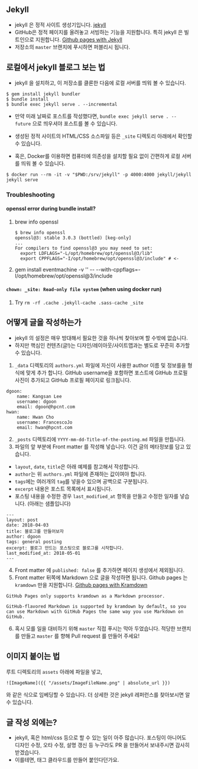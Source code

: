 ## Jekyll

* jekyll 은 정적 사이트 생성기입니다. [jekyll](https://jekyllrb.com)
* GitHub은 정적 페이지를 올려놓고 서빙하는 기능을 지원합니다. 특히 jekyll 은 빌트인으로 지원합니다. [Github pages with Jekyll](https://help.github.com/articles/using-jekyll-as-a-static-site-generator-with-github-pages/)
* 저장소의 `master` 브랜치에 푸시하면 퍼블리시 됩니다.

## 로컬에서 jekyll 블로그 보는 법

* jekyll 을 설치하고, 이 저장소를 클론한 다음에 로컬 서버를 띄워 볼 수 있습니다.

```
$ gem install jekyll bundler
$ bundle install
$ bundle exec jekyll serve . --incremental
```
* 만약 미래 날짜로 포스트를 작성했다면, `bundle exec jekyll serve . --future` 으로 띄우셔야 포스트를 볼 수 있습니다.
* 생성된 정적 사이트의 HTML/CSS 소스파일 등은 `_site` 디렉토리 아래에서 확인할 수 있습니다.

* 혹은, Docker를 이용하면 컴퓨터에 의존성을 설치할 필요 없이 간편하게 로컬 서버를 띄워 볼 수 있습니다.

```
$ docker run --rm -it -v "$PWD:/srv/jekyll" -p 4000:4000 jekyll/jekyll jekyll serve
```

### Troubleshooting
#### openssl error during bundle install?
1. brew info openssl
   ```shell
   $ brew info openssl
   openssl@3: stable 3.0.3 (bottled) [keg-only]
   ...
   For compilers to find openssl@3 you may need to set:
     export LDFLAGS="-L/opt/homebrew/opt/openssl@3/lib"
     export CPPFLAGS="-I/opt/homebrew/opt/openssl@3/include" # <-
   ```
2. gem install eventmachine -v '<event-machine-version>' -- --with-cppflags=-I/opt/homebrew/opt/openssl@3/include

#### `chown: _site: Read-only file system` (when using docker run)
1. Try `rm -rf .cache .jekyll-cache .sass-cache _site`

## 어떻게 글을 작성하는가

* jekyll 의 설정은 매우 방대해서 필요한 것을 하나씩 찾아보며 할 수밖에 없습니다.
* 하지만 핵심인 컨텐츠(글!)는 디자인/레이아웃/사이트맵과는 별도로 꾸준히 추가할 수 있습니다. 

1. `_data` 디렉토리의 `authors.yml` 파일에 자신이 사용한 author 이름 및 정보를을 형식에 맞게 추가 합니다. GitHub username을 포함하면 포스트에 GitHub 프로필 사진이 추가되고 GitHub 프로필 페이지로 링크됩니다.
```
dgoon:
    name: Kangsan Lee
    username: dgoon
    email: dgoon@hpcnt.com
hwan:
    name: Hwan Cho
    username: FrancescoJo
    email: hwan@hpcnt.com
```
2. `_posts` 디렉토리에 `YYYY-mm-dd-Title-of-the-posting.md` 파일을 만듭니다.
3. 파일의 앞 부분에 Front matter 를 작성해 넣습니다. 이건 글의 메타정보를 담고 있습니다. 
  * `layout`, `date`, `title`은 아래 예제를 참고해서 작성합니다. 
  * `author`는 위 `authors.yml` 파일에 존재하는 값이여야 합니다. 
  * `tags`에는 여러개의 `tag`를 넣을수 있으며 공백으로 구분됩니다. 
  * `excerpt` 내용은 포스트 목록에서 표시됩니다. 
  * 포스팅 내용을 수정한 경우 `last_modified_at` 항목을 만들고 수정한 일자를 넣습니다. 
   (아래는 샘플입니다)

```
---
layout: post
date: 2018-04-03
title: 블로그를 만들어보자
author: dgoon
tags: general posting
excerpt: 블로그 만드는 포스팅으로 블로그를 시작합니다.
last_modified_at: 2018-05-01
---
```

4. Front matter 에 `published: false` 를 추가하면 페이지 생성에서 제외됩니다.
5. Front matter 뒤쪽에 Markdown 으로 글을 작성하면 됩니다. Github pages 는 `kramdown` 만을 지원합니다. [Github pages with Kramdown](https://help.github.com/articles/updating-your-markdown-processor-to-kramdown/)

```
GitHub Pages only supports kramdown as a Markdown processor.

GitHub-flavored Markdown is supported by kramdown by default, so you can use Markdown with GitHub Pages the same way you use Markdown on GitHub.
```

6. 혹시 모를 일을 대비하기 위해 `master` 직접 푸시는 막아 두었습니다. 적당한 브랜치를 만들고 `master` 를 향해 Pull request 를 만들어 주세요!

## 이미지 붙이는 법

루트 디렉토리의 `assets` 아래에 파일을 넣고,
```
![ImageName]({{ "/assets/ImageFileName.png" | absolute_url }})
```
와 같은 식으로 임베딩할 수 있습니다. 더 상세한 것은 jekyll 레퍼런스를 찾아보시면 알 수 있습니다.

## 글 작성 외에는?

* jekyll, 혹은 html/css 등으로 할 수 있는 일이 아주 많습니다. 포스팅이 아니어도 디자인 수정, 오타 수정, 설명 갱신 등 누구라도 PR 을 만들어서 보내주시면 감사히 받겠습니다.
* 이를테면, 태그 클라우드를 만들어 붙인다던가요.
